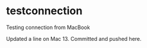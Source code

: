 # testconnection
Testing connection from MacBook

Updated a line on Mac 13. Committed and pushed here.
